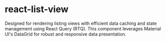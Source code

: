 # react-list-view
Designed for rendering listing views with efficient data caching and state management using React Query (RTQ). This component leverages Material UI's DataGrid for robust and responsive data presentation.
